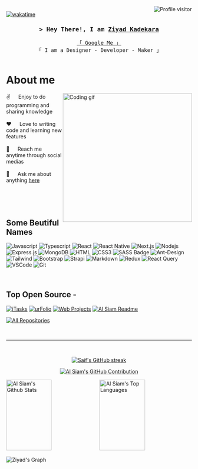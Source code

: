 <!--
<h2 align="center">
  Welcome to Kadekara's World!
  <img src="https://media.giphy.com/media/hvRJCLFzcasrR4ia7z/giphy.gif" width="28">
</h2>
-->

<!--
<p align="center">
  <a href="https://github.com/ziyadkadekara"><img src="https://readme-typing-svg.herokuapp.com/?lines=Self%20Taught%20Programmer;Front%20End%20Developer;1.5%2B%20years%20of%20coding%20experience;Always%20learning%20new%20things&center=true&width=380&height=45"></a>
</p>

 -->

<a href="https://komarev.com/ghpvc/?username=ziyadkadekara">
  <img align="right" src="https://komarev.com/ghpvc/?username=ziyadkadekara&label=Visitors&color=0e75b6&style=flat" alt="Profile visitor" />
</a>


[![wakatime](https://wakatime.com/badge/user/eebb3dd8-d9b2-40de-9b88-6fd6cac99dbc.svg)](https://wakatime.com/@eebb3dd8-d9b2-40de-9b88-6fd6cac99dbc)

<!-- Intro  -->
<h3 align="center">
        <samp>&gt; Hey There!, I am
                <b><a target="_blank" href="https://ziyadkadekara.com">Ziyad Kadekara</a></b>
        </samp>
</h3>


<p align="center"> 
  <samp>
    <a href="https://www.google.com/search?q=Ziyad+K">「 Google Me 」</a>
    <br>
    「 I am a Designer - Developer - Maker 」
    <br>
    <br>
  </samp>
</p>
<!-- 
<p align="center">
 <a href="https://ziyadkadekara.com" target="blank">
  <img src="https://img.shields.io/badge/Website-DC143C?style=for-the-badge&logo=medium&logoColor=white" alt="ziyadkadekara" />
 </a>
 <a href="https://linkedin.com/in/al-siam" target="_blank">
  <img src="https://img.shields.io/badge/LinkedIn-0077B5?style=for-the-badge&logo=linkedin&logoColor=white" alt="ziyadkadekara"/>
 </a>
 <!-- <a href="https://dev.to/ziyadkadekara" target="_blank">
  <img src="https://img.shields.io/badge/dev.to-0A0A0A?style=for-the-badge&logo=dev.to&logoColor=white" alt="ziyadkadekara" />
 </a> --> <!-- 
 <a href="https://twitter.com/_ziyadkadekara" target="_blank">
  <img src="https://img.shields.io/badge/Twitter-1DA1F2?style=for-the-badge&logo=twitter&logoColor=white" />
 </a>
 <a href="https://instagram.com/_ziyadkadekara" target="_blank">
  <img src="https://img.shields.io/badge/Instagram-fe4164?style=for-the-badge&logo=instagram&logoColor=white" alt="ziyadkadekara" />
 </a> 
 <a href="https://facebook.com/ziyadkadekara.dev" target="_blank">
  <img src="https://img.shields.io/badge/Facebook-20BEFF?&style=for-the-badge&logo=facebook&logoColor=white" alt="ziyadkadekara"  />
  </a> 
</p>
<br />  -->

<!-- About Section -->
 # About me
 
<p>
 <img align="right" width="350" src="/assets/programmer.gif" alt="Coding gif" />
  
 ✌️ &emsp; Enjoy to do programming and sharing knowledge <br/><br/>
 ❤️ &emsp; Love to writing code and learning new features<br/><br/>
 📧 &emsp; Reach me anytime through social medias<br/><br/>
 💬 &emsp; Ask me about anything [here](https://github.com/ziyadkadekara/ziyadkadekara/issues)

</p>

<br/>
<br/>
<br/>

## Some Beutiful Names

![Javascript](https://img.shields.io/badge/Javascript-F0DB4F?style=for-the-badge&labelColor=black&logo=javascript&logoColor=F0DB4F)
![Typescript](https://img.shields.io/badge/Typescript-007acc?style=for-the-badge&labelColor=black&logo=typescript&logoColor=007acc)
![React](https://img.shields.io/badge/-React-61DBFB?style=for-the-badge&labelColor=black&logo=react&logoColor=61DBFB)
![React Native](https://img.shields.io/badge/React_Native-20232A?style=for-the-badge&logo=react&logoColor=61DAFB)
![Next.js](https://img.shields.io/badge/next.js-000000?style=for-the-badge&logo=nextdotjs&logoColor=white)
![Nodejs](https://img.shields.io/badge/Nodejs-3C873A?style=for-the-badge&labelColor=black&logo=node.js&logoColor=3C873A)
![Express.js](https://img.shields.io/badge/Express.js-000000?style=for-the-badge&logo=express&logoColor=white)
![MongoDB](https://img.shields.io/badge/MongoDB-4EA94B?style=for-the-badge&logo=mongodb&logoColor=white)
![HTML](https://img.shields.io/badge/HTML5-E34F26?style=for-the-badge&logo=html5&logoColor=white)
![CSS3](https://img.shields.io/badge/CSS3-1572B6?style=for-the-badge&logo=css3&logoColor=white)
![SASS Badge](https://img.shields.io/badge/Sass-CC6699?style=for-the-badge&logo=sass&logoColor=white)
![Ant-Design](https://img.shields.io/badge/AntDesign-0170FE?style=for-the-badge&logo=antdesign&logoColor=white)
![Tailwind](https://img.shields.io/badge/Tailwind_CSS-092749?style=for-the-badge&logo=tailwindcss&logoColor=06B6D4&labelColor=000000)
![Bootstrap](https://img.shields.io/badge/Bootstrap-563D7C?style=for-the-badge&logo=bootstrap&logoColor=white)
![Strapi](https://img.shields.io/badge/strapi-2E7EEA?style=for-the-badge&logo=strapi&logoColor=white)
![Markdown](https://img.shields.io/badge/Markdown-000000?style=for-the-badge&logo=markdown&logoColor=white)
![Redux](https://img.shields.io/badge/Redux-593D88?style=for-the-badge&logo=redux&logoColor=white)
![React Query](https://img.shields.io/badge/-React_Query-FF4154?style=for-the-badge&logo=react%20query&logoColor=white)
![VSCode](https://img.shields.io/badge/Visual_Studio-0078d7?style=for-the-badge&logo=visual%20studio&logoColor=white)
![Git](https://img.shields.io/badge/Git-F05032?style=for-the-badge&logo=git&logoColor=white)

<br/>

## Top Open Source -
[![iTasks](https://github-readme-stats.vercel.app/api/pin/?username=ziyadkadekara&repo=itasks&border_color=7F3FBF&bg_color=0D1117&title_color=C9D1D9&text_color=8B949E&icon_color=7F3FBF)](https://github.com/ziyadkadekara/itasks)
[![urFolio](https://github-readme-stats.vercel.app/api/pin/?username=ziyadkadekara&repo=urfolio&border_color=7F3FBF&bg_color=0D1117&title_color=C9D1D9&text_color=8B949E&icon_color=7F3FBF)](https://github.com/ziyadkadekara/urfolio)
[![Web Projects](https://github-readme-stats.vercel.app/api/pin/?username=ziyadkadekara&repo=web-projects&border_color=7F3FBF&bg_color=0D1117&title_color=C9D1D9&text_color=8B949E&icon_color=7F3FBF)](https://github.com/ziyadkadekara/web-projects)
[![Al Siam Readme](https://github-readme-stats.vercel.app/api/pin/?username=ziyadkadekara&repo=ziyadkadekara&border_color=7F3FBF&bg_color=0D1117&title_color=C9D1D9&text_color=8B949E&icon_color=7F3FBF)](https://github.com/ziyadkadekara/ziyadkadekara)

<p align="left">
  <a href="https://github.com/ziyadkadekara?tab=repositories" target="_blank"><img alt="All Repositories" title="All Repositories" src="https://img.shields.io/badge/-All%20Repos-2962FF?style=for-the-badge&logo=koding&logoColor=white"/></a>
</p>

<br/>
<hr/>
<br/>

<p align="center">
  <a href="https://github.com/ziyadkadekara">
    <img src="https://github-readme-streak-stats.herokuapp.com/?user=ziyadkadekara&theme=radical&border=7F3FBF&background=0D1117" alt="Saif's GitHub streak"/>
  </a>
</p>

<p align="center">
  <a href="https://github.com/ziyadkadekara">
    <img src="https://github-profile-summary-cards.vercel.app/api/cards/profile-details?username=ziyadkadekara&theme=radical" alt="Al Siam's GitHub Contribution"/>
  </a>
</p>

<a> 
    <a href="https://github.com/ziyadkadekara"><img alt="Al Siam's Github Stats" src="https://denvercoder1-github-readme-stats.vercel.app/api?username=ziyadkadekara&show_icons=true&count_private=true&theme=react&border_color=7F3FBF&bg_color=0D1117&title_color=F85D7F&icon_color=F8D866" height="192px" width="49.5%"/></a>
  <a href="https://github.com/ziyadkadekara"><img alt="Al Siam's Top Languages" src="https://denvercoder1-github-readme-stats.vercel.app/api/top-langs/?username=ziyadkadekara&langs_count=8&layout=compact&theme=react&border_color=7F3FBF&bg_color=0D1117&title_color=F85D7F&icon_color=F8D866" height="192px" width="49.5%"/></a>
  <br/>
</a>


![Ziyad's Graph](https://github-readme-activity-graph.vercel.app/graph?username=ziyadkadekara&custom_title=Ziyad%20Kadekara's%20GitHub%20Activity%20Graph&bg_color=0D1117&color=7F3FBF&line=7F3FBF&point=7F3FBF&area_color=FFFFFF&title_color=FFFFFF&area=true)
